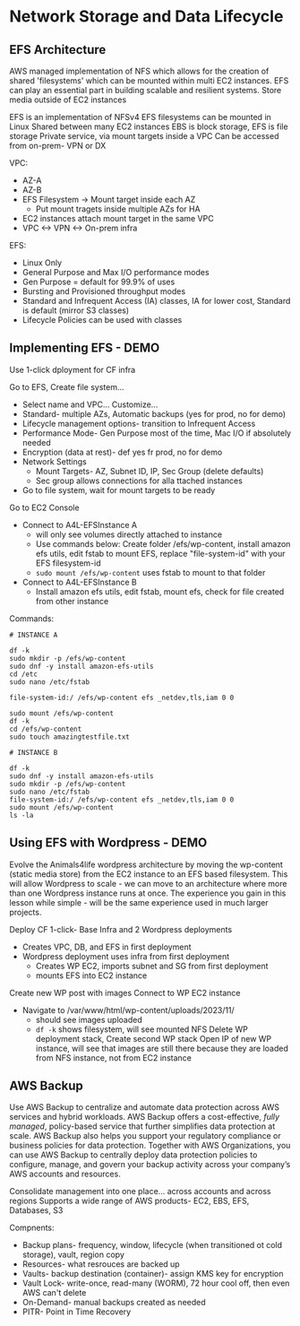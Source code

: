 # Network Storage and Data Lifecycle

## EFS Architecture
AWS managed implementation of NFS which allows for the creation of shared 'filesystems' which can be mounted within multi EC2 instances.
EFS can play an essential part in building scalable and resilient systems.
Store media outside of EC2 instances

EFS is an implementation of NFSv4
EFS filesystems can be mounted in Linux
Shared between many EC2 instances
EBS is block storage, EFS is file storage
Private service, via mount targets inside a VPC
Can be accessed from on-prem- VPN or DX

VPC:
- AZ-A
- AZ-B
- EFS Filesystem -> Mount target inside each AZ
  - Put mount tragets inside multiple AZs for HA
- EC2 instances attach mount target in the same VPC
- VPC <-> VPN <-> On-prem infra

EFS:
- Linux Only
- General Purpose and Max I/O performance modes
- Gen Purpose = default for 99.9% of uses
- Bursting and Provisioned throughput modes
- Standard and Infrequent Access (IA) classes, IA for lower cost, Standard is default (mirror S3 classes)
- Lifecycle Policies can be used with classes

## Implementing EFS - DEMO
Use 1-click dployment for CF infra

Go to EFS, Create file system...
- Select name and VPC... Customize...
- Standard- multiple AZs, Automatic backups (yes for prod, no for demo)
- Lifecycle management options- transition to Infrequent Access
- Performance Mode- Gen Purpose most of the time, Mac I/O if absolutely needed
- Encryption (data at rest)- def yes fr prod, no for demo
- Network Settings
  - Mount Targets- AZ, Subnet ID, IP, Sec Group (delete defaults)
  - Sec group allows connections for alla ttached instances
- Go to file system, wait for mount targets to be ready

Go to EC2 Console
- Connect to A4L-EFSInstance A
  - will only see volumes directly attached to instance
  - Use commands below: Create folder /efs/wp-content, install amazon efs utils, edit fstab to mount EFS, replace "file-system-id" with your EFS filesystem-id 
  - `sudo mount /efs/wp-content` uses fstab to mount to that folder
- Connect to A4L-EFSInstance B
  - Install amazon efs utils, edit fstab, mount efs, check for file created from other instance

Commands:
```
# INSTANCE A

df -k
sudo mkdir -p /efs/wp-content
sudo dnf -y install amazon-efs-utils
cd /etc
sudo nano /etc/fstab

file-system-id:/ /efs/wp-content efs _netdev,tls,iam 0 0 

sudo mount /efs/wp-content
df -k
cd /efs/wp-content
sudo touch amazingtestfile.txt

# INSTANCE B

df -k
sudo dnf -y install amazon-efs-utils
sudo mkdir -p /efs/wp-content
sudo nano /etc/fstab
file-system-id:/ /efs/wp-content efs _netdev,tls,iam 0 0
sudo mount /efs/wp-content
ls -la
```

## Using EFS with Wordpress - DEMO
Evolve the Animals4life wordpress architecture by moving the wp-content (static media store) from the EC2 instance to an EFS based filesystem.
This will allow Wordpress to scale - we can move to an architecture where more than one Wordpress instance runs at once.
The experience you gain in this lesson while simple - will be the same experience used in much larger projects.

Deploy CF 1-click- Base Infra and 2 Wordpress deployments
  - Creates VPC, DB, and EFS in first deployment
  - Wordpress deployment uses infra from first deployment
    - Creates WP EC2, imports subnet and SG from first deployment
    - mounts EFS into EC2 instance

Create new WP post with images
Connect to WP EC2 instance
- Navigate to /var/www/html/wp-content/uploads/2023/11/
  - should see images uploaded
  - `df -k` shows filesystem, will see mounted NFS
Delete WP deployment stack, Create second WP stack
Open IP of new WP instance, will see that images are still there because they are loaded from NFS instance, not from EC2 instance

## AWS Backup
Use AWS Backup to centralize and automate data protection across AWS services and hybrid workloads. 
AWS Backup offers a cost-effective, *fully managed*, policy-based service that further simplifies data protection at scale. 
AWS Backup also helps you support your regulatory compliance or business policies for data protection. 
Together with AWS Organizations, you can use AWS Backup to centrally deploy data protection policies to configure, manage, and govern your backup activity across your company’s AWS accounts and resources.

Consolidate management into one place... across accounts and across regions
Supports a wide range of AWS products- EC2, EBS, EFS, Databases, S3

Compnents:
- Backup plans- frequency, window, lifecycle (when transitioned ot cold storage), vault, region copy
- Resources- what resrouces are backed up
- Vaults- backup destination (container)- assign KMS key for encryption
- Vault Lock- write-once, read-many (WORM), 72 hour cool off, then even AWS can't delete
- On-Demand- manual backups created as needed
- PITR- Point in Time Recovery
